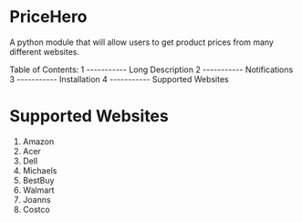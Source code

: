 # PriceHero
A python module that will allow users to get product prices from many different websites. 

Table of Contents:
1 ----------- Long Description
2 ----------- Notifications
3 ----------- Installation
4 ----------- Supported Websites

# Supported Websites
1. Amazon
2. Acer
3. Dell
4. Michaels
5. BestBuy
6. Walmart
7. Joanns
8. Costco
